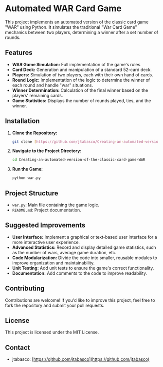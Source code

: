 # Automated WAR Card Game

This project implements an automated version of the classic card game "WAR" using Python. It simulates the traditional "War Card Game" mechanics between two players, determining a winner after a set number of rounds.

## Features

* **WAR Game Simulation:** Full implementation of the game's rules.
* **Card Deck:** Generation and manipulation of a standard 52-card deck.
* **Players:** Simulation of two players, each with their own hand of cards.
* **Round Logic:** Implementation of the logic to determine the winner of each round and handle "war" situations.
* **Winner Determination:** Calculation of the final winner based on the players' remaining cards.
* **Game Statistics:** Displays the number of rounds played, ties, and the winner.

## Installation

1.  **Clone the Repository:**

    ```bash
    git clone [https://github.com/jtabasco/Creating-an-automated-version-of-the-classic-card-game-WAR.git](https://github.com/jtabasco/Creating-an-automated-version-of-the-classic-card-game-WAR.git)
    ```

2.  **Navigate to the Project Directory:**

    ```bash
    cd Creating-an-automated-version-of-the-classic-card-game-WAR
    ```

3.  **Run the Game:**

    ```bash
    python war.py
    ```

## Project Structure

* `war.py`: Main file containing the game logic.
* `README.md`: Project documentation.

## Suggested Improvements

* **User Interface:** Implement a graphical or text-based user interface for a more interactive user experience.
* **Advanced Statistics:** Record and display detailed game statistics, such as the number of wars, average game duration, etc.
* **Code Modularization:** Divide the code into smaller, reusable modules to improve organization and maintainability.
* **Unit Testing:** Add unit tests to ensure the game's correct functionality.
* **Documentation:** Add comments to the code to improve readability.

## Contributing

Contributions are welcome! If you'd like to improve this project, feel free to fork the repository and submit your pull requests.

## License

This project is licensed under the MIT License.

## Contact

* jtabasco: [https://github.com/jtabasco](https://github.com/jtabasco)

